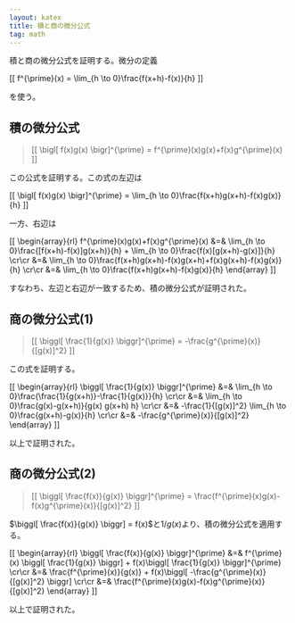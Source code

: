 ```yaml
---
layout: katex
title: 積と商の微分公式
tag: math
---
```

積と商の微分公式を証明する。微分の定義

[[ f^{\prime}(x) = \lim_{h \to 0}\frac{f(x+h)-f(x)}{h}  ]]

を使う。

## 積の微分公式 ##

<blockquote>
[[ \bigl[ f(x)g(x) \bigr]^{\prime} = f^{\prime}(x)g(x)+f(x)g^{\prime}(x) ]]
</blockquote>

この公式を証明する。この式の左辺は

[[ \bigl[ f(x)g(x) \bigr]^{\prime} =  \lim_{h \to 0}\frac{f(x+h)g(x+h)-f(x)g(x)}{h} ]]

一方、右辺は

[[ \begin{array}{rl} f^{\prime}(x)g(x)+f(x)g^{\prime}(x) &=& \lim_{h \to 0}\frac{[f(x+h)-f(x)]g(x+h)}{h} + \lim_{h \to 0}\frac{f(x)[g(x+h)-g(x)]}{h} \cr\cr &=& \lim_{h \to 0}\frac{f(x+h)g(x+h)-f(x)g(x+h)+f(x)g(x+h)-f(x)g(x)}{h} \cr\cr &=& \lim_{h \to 0}\frac{f(x+h)g(x+h)-f(x)g(x)}{h} \end{array} ]]

すなわち、左辺と右辺が一致するため、積の微分公式が証明された。

## 商の微分公式(1) ##

<blockquote>
[[ \biggl[ \frac{1}{g(x)} \biggr]^{\prime} = -\frac{g^{\prime}(x)}{[g(x)]^2} ]]
</blockquote>

この式を証明する。

[[ \begin{array}{rl} \biggl[ \frac{1}{g(x)} \biggr]^{\prime} &=& \lim_{h \to 0}\frac{\frac{1}{g(x+h)}-\frac{1}{g(x)}}{h} \cr\cr &=& \lim_{h \to 0}\frac{g(x)-g(x+h)}{g(x) g(x+h) h} \cr\cr  &=& -\frac{1}{[g(x)]^2} \lim_{h \to 0}\frac{g(x+h)-g(x)}{h} \cr\cr &=& -\frac{g^{\prime}(x)}{[g(x)]^2} \end{array} ]]

以上で証明された。

## 商の微分公式(2) ##

<blockquote>
[[ \biggl[ \frac{f(x)}{g(x)} \biggr]^{\prime} = \frac{f^{\prime}(x)g(x)-f(x)g^{\prime}(x)}{[g(x)]^2} ]]
</blockquote>

$\biggl[ \frac{f(x)}{g(x)} \biggr] = f(x)$と$1/g(x)$より、積の微分公式を適用する。

[[ \begin{array}{rl} \biggl[ \frac{f(x)}{g(x)} \biggr]^{\prime} &=&  f^{\prime}(x) \biggl[ \frac{1}{g(x)} \biggr] + f(x)\biggl[ \frac{1}{g(x)} \biggr]^{\prime} \cr\cr &=& \frac{f^{\prime}(x)}{g(x)} + f(x)\biggl[ -\frac{g^{\prime}(x)}{[g(x)]^2} \biggr]  \cr\cr &=& \frac{f^{\prime}(x)g(x)-f(x)g^{\prime}(x)}{[g(x)]^2} \end{array} ]]

以上で証明された。
